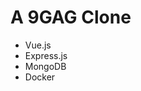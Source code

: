 <h1>A 9GAG Clone</h1>

<ul>
  <li>Vue.js</li>
  <li>Express.js</li>
  <li>MongoDB</li>
  <li>Docker</li>
</ul>
